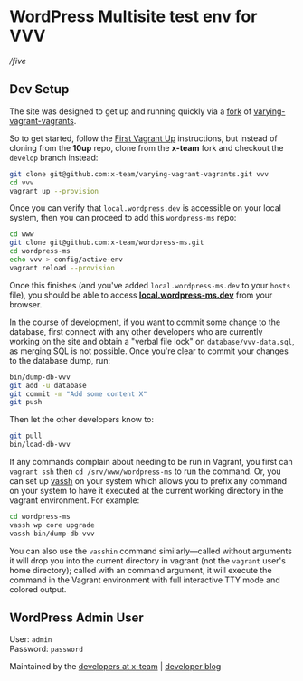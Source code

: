 # WordPress Multisite test env for VVV

*/five*

## Dev Setup

The site was designed to get up and running quickly via a [fork][1] of [varying-vagrant-vagrants][2].

So to get started, follow the [First Vagrant Up][3] instructions, but instead of cloning from the **10up** repo,
clone from the **x-team** fork and checkout the `develop` branch instead:

```sh
git clone git@github.com:x-team/varying-vagrant-vagrants.git vvv
cd vvv
vagrant up --provision
```

Once you can verify that `local.wordpress.dev` is accessible on your local system, then you can proceed to add this `wordpress-ms` repo:

```sh
cd www
git clone git@github.com:x-team/wordpress-ms.git
cd wordpress-ms
echo vvv > config/active-env
vagrant reload --provision
```

Once this finishes (and you've added `local.wordpress-ms.dev` to your `hosts` file), you should be able to
access **[local.wordpress-ms.dev](http://local.wordpress-ms.dev/)** from your browser.

In the course of development, if you want to commit some change to the database, first connect with
any other developers who are currently working on the site and obtain a "verbal file lock" on `database/vvv-data.sql`,
as merging SQL is not possible. Once you're clear to commit your changes to the database dump, run:

```sh
bin/dump-db-vvv
git add -u database
git commit -m "Add some content X"
git push
```

Then let the other developers know to:

```sh
git pull
bin/load-db-vvv
```

If any commands complain about needing to be run in Vagrant, you first can `vagrant ssh` then `cd /srv/www/wordpress-ms`
to run the command. Or, you can set up [vassh](https://gist.github.com/westonruter/5992510) on your system which
allows you to prefix any command on your system to have it executed at the current working directory in the vagrant
environment. For example:

```sh
cd wordpress-ms
vassh wp core upgrade
vassh bin/dump-db-vvv
```

You can also use the `vasshin` command similarly—called without arguments it will drop you into the current directory
in vagrant (not the `vagrant` user's home directory); called with an command argument, it will execute the command in
the Vagrant environment with full interactive TTY mode and colored output.

## WordPress Admin User

User: `admin`  
Password: `password`

[1]: https://github.com/x-team/varying-vagrant-vagrants/tree/develop
[2]: https://github.com/10up/varying-vagrant-vagrants
[3]: https://github.com/x-team/varying-vagrant-vagrants/tree/develop#the-first-vagrant-up

Maintained by the [developers at x-team](https://www.x-team.com) | [developer blog](https://www.x-team.com/blog/)
